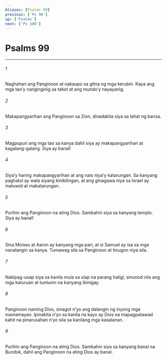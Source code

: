 ```yaml
---
Aliases: [Psalms 99]
previous: ['Ps 98']
up: ['Psalms']
next: ['Ps 100']
---
```

# Psalms 99

***


###### 1 


Naghahari ang Panginoon at nakaupo sa gitna ng mga kerubin. Kaya ang mga taoʼy nanginginig sa takot at ang mundoʼy nayayanig. 


###### 2 


Makapangyarihan ang Panginoon sa Zion, dinadakila siya sa lahat ng bansa. 


###### 3 


Magpupuri ang mga tao sa kanya dahil siya ay makapangyarihan at kagalang-galang. Siya ay banal! 


###### 4 


Siyaʼy haring makapangyarihan at ang nais niyaʼy katarungan. Sa kanyang paghatol ay wala siyang kinikilingan, at ang ginagawa niya sa Israel ay matuwid at makatarungan. 


###### 5 


Purihin ang Panginoon na ating Dios. Sambahin siya sa kanyang templo. Siya ay banal! 


###### 6 


Sina Moises at Aaron ay kanyang mga pari, at si Samuel ay isa sa mga nanalangin sa kanya. Tumawag sila sa Panginoon at tinugon niya sila. 


###### 7 


Nakipag-usap siya sa kanila mula sa ulap na parang haligi; sinunod nila ang mga katuruan at tuntunin na kanyang ibinigay. 


###### 8 


Panginoon naming Dios, sinagot nʼyo ang dalangin ng inyong mga mamamayan. Ipinakita nʼyo sa kanila na kayo ay Dios na mapagpatawad kahit na pinarusahan nʼyo sila sa kanilang mga kasalanan. 


###### 9 


Purihin ang Panginoon na ating Dios. Sambahin siya sa kanyang banal na Bundok, dahil ang Panginoon na ating Dios ay banal.
